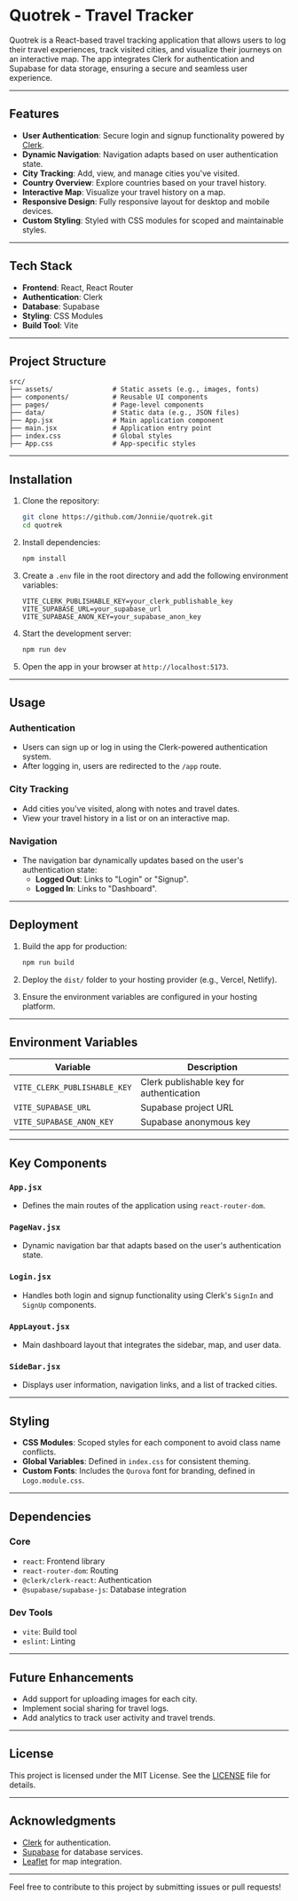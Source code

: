 # Quotrek - Travel Tracker

Quotrek is a React-based travel tracking application that allows users to log their travel experiences, track visited cities, and visualize their journeys on an interactive map. The app integrates Clerk for authentication and Supabase for data storage, ensuring a secure and seamless user experience.

---

## Features

- **User Authentication**: Secure login and signup functionality powered by [Clerk](https://clerk.dev).
- **Dynamic Navigation**: Navigation adapts based on user authentication state.
- **City Tracking**: Add, view, and manage cities you've visited.
- **Country Overview**: Explore countries based on your travel history.
- **Interactive Map**: Visualize your travel history on a map.
- **Responsive Design**: Fully responsive layout for desktop and mobile devices.
- **Custom Styling**: Styled with CSS modules for scoped and maintainable styles.

---

## Tech Stack

- **Frontend**: React, React Router
- **Authentication**: Clerk
- **Database**: Supabase
- **Styling**: CSS Modules
- **Build Tool**: Vite

---

## Project Structure

```
src/
├── assets/               # Static assets (e.g., images, fonts)
├── components/           # Reusable UI components
├── pages/                # Page-level components
├── data/                 # Static data (e.g., JSON files)
├── App.jsx               # Main application component
├── main.jsx              # Application entry point
├── index.css             # Global styles
├── App.css               # App-specific styles
```

---

## Installation

1. Clone the repository:

   ```bash
   git clone https://github.com/Jonniie/quotrek.git
   cd quotrek
   ```

2. Install dependencies:

   ```bash
   npm install
   ```

3. Create a `.env` file in the root directory and add the following environment variables:

   ```env
   VITE_CLERK_PUBLISHABLE_KEY=your_clerk_publishable_key
   VITE_SUPABASE_URL=your_supabase_url
   VITE_SUPABASE_ANON_KEY=your_supabase_anon_key
   ```

4. Start the development server:

   ```bash
   npm run dev
   ```

5. Open the app in your browser at `http://localhost:5173`.

---

## Usage

### Authentication

- Users can sign up or log in using the Clerk-powered authentication system.
- After logging in, users are redirected to the `/app` route.

### City Tracking

- Add cities you've visited, along with notes and travel dates.
- View your travel history in a list or on an interactive map.

### Navigation

- The navigation bar dynamically updates based on the user's authentication state:
  - **Logged Out**: Links to "Login" or "Signup".
  - **Logged In**: Links to "Dashboard".

---

## Deployment

1. Build the app for production:

   ```bash
   npm run build
   ```

2. Deploy the `dist/` folder to your hosting provider (e.g., Vercel, Netlify).

3. Ensure the environment variables are configured in your hosting platform.

---

## Environment Variables

| Variable                     | Description                              |
| ---------------------------- | ---------------------------------------- |
| `VITE_CLERK_PUBLISHABLE_KEY` | Clerk publishable key for authentication |
| `VITE_SUPABASE_URL`          | Supabase project URL                     |
| `VITE_SUPABASE_ANON_KEY`     | Supabase anonymous key                   |

---

## Key Components

### `App.jsx`

- Defines the main routes of the application using `react-router-dom`.

### `PageNav.jsx`

- Dynamic navigation bar that adapts based on the user's authentication state.

### `Login.jsx`

- Handles both login and signup functionality using Clerk's `SignIn` and `SignUp` components.

### `AppLayout.jsx`

- Main dashboard layout that integrates the sidebar, map, and user data.

### `SideBar.jsx`

- Displays user information, navigation links, and a list of tracked cities.

---

## Styling

- **CSS Modules**: Scoped styles for each component to avoid class name conflicts.
- **Global Variables**: Defined in `index.css` for consistent theming.
- **Custom Fonts**: Includes the `Qurova` font for branding, defined in `Logo.module.css`.

---

## Dependencies

### Core

- `react`: Frontend library
- `react-router-dom`: Routing
- `@clerk/clerk-react`: Authentication
- `@supabase/supabase-js`: Database integration

### Dev Tools

- `vite`: Build tool
- `eslint`: Linting

---

## Future Enhancements

- Add support for uploading images for each city.
- Implement social sharing for travel logs.
- Add analytics to track user activity and travel trends.

---

## License

This project is licensed under the MIT License. See the [LICENSE](./LICENSE) file for details.

---

## Acknowledgments

- [Clerk](https://clerk.dev) for authentication.
- [Supabase](https://supabase.com) for database services.
- [Leaflet](https://leafletjs.com) for map integration.

---

Feel free to contribute to this project by submitting issues or pull requests!
